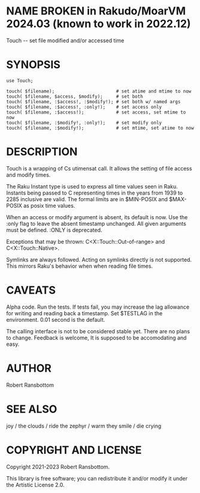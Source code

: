 
NAME        BROKEN in Rakudo/MoarVM 2024.03  (known to work in 2022.12)
====

Touch -- set file modified and/or accessed time

SYNOPSIS
========

    use Touch;

    touch( $filename);                       # set atime and mtime to now
    touch( $filename, $access, $modify);     # set both
    touch( $filename, :$access!, :$modify!); # set both w/ named args
    touch( $filename, :$access!, :only!);    # set access only
    touch( $filename, :$access!);            # set access, set mtime to now
    touch( $filename, :$modify!, :only!);    # set modify only
    touch( $filename, :$modify!);            # set mtime, set atime to now

DESCRIPTION
===========

Touch is a wrapping of C<C>s utimensat call. It allows the
setting of file access and modify times.

The Raku Instant type is used to express all time values seen
in Raku.  Instants being passed to C<touch> representing
times in the years from 1939 to 2285 inclusive are valid.
The formal limits are in $MIN-POSIX and $MAX-POSIX as
posix time values.

When an access or modify argument is absent, its default is now.
Use the :only flag to leave the absent timestamp unchanged.
All given arguments must be defined.  :ONLY is deprecated.

Exceptions that may be thrown: C<X::Touch::Out-of-range> and
C<X::Touch::Native>.

Symlinks are always followed. Acting on symlinks directly is not
supported.  This mirrors Raku's behavior when when reading file
times.

CAVEATS
=======

Alpha code.  Run the tests.  If tests fail, you may increase the
lag allowance for writing and reading back a timestamp.   Set $TESTLAG
in the environment.  0.01 second is the default.

The calling interface is not to be considered stable yet.  There
are no plans to change.  Feedback is welcome, It is supposed to be
accomodating and easy.

AUTHOR
======

Robert Ransbottom

SEE ALSO
========

joy / the clouds / ride the zephyr / warm they smile / die crying

COPYRIGHT AND LICENSE
=====================

Copyright 2021-2023 Robert Ransbottom.

This library is free software; you can redistribute it and/or modify it
under the Artistic License 2.0.

